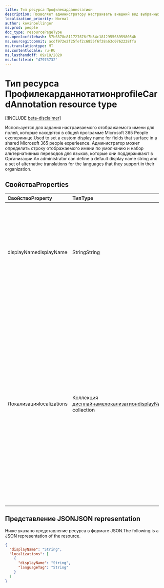 ```yaml
---
title: Тип ресурса Профилекарданнотатион
description: Позволяет администратору настраивать внешний вид выбранных полей в карточке профиля Microsoft 365.
localization_priority: Normal
author: kevinbellinger
ms.prod: people
doc_type: resourcePageType
ms.openlocfilehash: 57b6378c811727676f7b34c1812955639598054b
ms.sourcegitcommit: acdf972e2f25fef2c6855f6f28a63c0762228ffa
ms.translationtype: MT
ms.contentlocale: ru-RU
ms.lasthandoff: 09/18/2020
ms.locfileid: "47973732"
---
```

# <a name="profilecardannotation-resource-type"></a><span data-ttu-id="6b441-103">Тип ресурса Профилекарданнотатион</span><span class="sxs-lookup"><span data-stu-id="6b441-103">profileCardAnnotation resource type</span></span>

[!INCLUDE [beta-disclaimer](../../includes/beta-disclaimer.md)]

<span data-ttu-id="6b441-104">Используется для задания настраиваемого отображаемого имени для полей, которые находятся в общей программе Microsoft 365 People експериинце.</span><span class="sxs-lookup"><span data-stu-id="6b441-104">Used to set a custom display name for fields that surface in a shared Microsoft 365 people experieence.</span></span> <span data-ttu-id="6b441-105">Администратор может определить строку отображаемого имени по умолчанию и набор альтернативных переводов для языков, которые они поддерживают в Организации.</span><span class="sxs-lookup"><span data-stu-id="6b441-105">An administrator can define a default display name string and a set of alternative translations for the languages that they support in their organization.</span></span>

## <a name="properties"></a><span data-ttu-id="6b441-106">Свойства</span><span class="sxs-lookup"><span data-stu-id="6b441-106">Properties</span></span>

| <span data-ttu-id="6b441-107">Свойство</span><span class="sxs-lookup"><span data-stu-id="6b441-107">Property</span></span>     | <span data-ttu-id="6b441-108">Тип</span><span class="sxs-lookup"><span data-stu-id="6b441-108">Type</span></span>                                                            | <span data-ttu-id="6b441-109">Описание</span><span class="sxs-lookup"><span data-stu-id="6b441-109">Description</span></span>                                                                                                                       |
|:-------------|:----------------------------------------------------------------|:----------------------------------------------------------------------------------------------------------------------------------|
|<span data-ttu-id="6b441-110">displayName</span><span class="sxs-lookup"><span data-stu-id="6b441-110">displayName</span></span>   |<span data-ttu-id="6b441-111">String</span><span class="sxs-lookup"><span data-stu-id="6b441-111">String</span></span>                                                           | <span data-ttu-id="6b441-112">Если этот параметр задан, значение этого поля используется картой профиля в качестве метки свойства по умолчанию (например, "центр затрат").</span><span class="sxs-lookup"><span data-stu-id="6b441-112">If present, the value of this field is used by the profile card as the default property label in the experience (for example, "Cost Center").</span></span> |
|<span data-ttu-id="6b441-113">Локализация</span><span class="sxs-lookup"><span data-stu-id="6b441-113">localizations</span></span> |<span data-ttu-id="6b441-114">Коллекция [дисплайнамелокализатион](displaynamelocalization.md)</span><span class="sxs-lookup"><span data-stu-id="6b441-114">[displayNameLocalization](displaynamelocalization.md) collection</span></span> | <span data-ttu-id="6b441-115">Каждый ресурс в этой коллекции представляет локализованное значение имени атрибута для определенного языка, используемого в качестве метки по умолчанию для этого языкового стандарта.</span><span class="sxs-lookup"><span data-stu-id="6b441-115">Each resource in this collection represents the localized value of the attribute name for a given language, used as the default label for that locale.</span></span> <span data-ttu-id="6b441-116">Например, пользователь с `no-NB` клиентом получает значение "Костнадс Sent" в качестве метки атрибута, а не "центр затрат".</span><span class="sxs-lookup"><span data-stu-id="6b441-116">For example, a user with a `no-NB` client gets "Kostnads Senter" as the attribute label, rather than "Cost Center."</span></span>|

## <a name="json-representation"></a><span data-ttu-id="6b441-117">Представление JSON</span><span class="sxs-lookup"><span data-stu-id="6b441-117">JSON representation</span></span>

<span data-ttu-id="6b441-118">Ниже указано представление ресурса в формате JSON.</span><span class="sxs-lookup"><span data-stu-id="6b441-118">The following is a JSON representation of the resource.</span></span>

<!-- {
  "blockType": "resource",
  "optionalProperties": [

  ],
  "@odata.type": "microsoft.graph.profileCardAnnotation",
  "baseType": null
}-->

```json
{
  "displayName": "String",
  "localizations": [
    {
      "displayName": "String",
      "languageTag": "String"
    }
  ]
}
```

<!-- uuid: 16cd6b66-4b1a-43a1-adaf-3a886856ed98
2019-02-04 14:57:30 UTC -->
<!-- {
  "type": "#page.annotation",
  "description": "profileCardAnnotation resource",
  "keywords": "",
  "section": "documentation",
  "tocPath": ""
}-->


